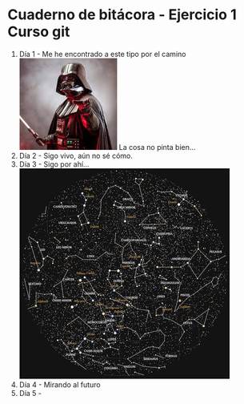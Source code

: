 # **Cuaderno de bitácora** - Ejercicio 1 Curso git
1. Día 1 - Me he encontrado a este tipo por el camino ![alt text](Darth_Vader.jpg) La cosa no pinta bien...
2. Día 2 - Sigo vivo, aún no sé cómo.
3. Día 3 - Sigo por ahí... ![alt text](mapa.png)
4. Día 4 - Mirando al futuro
5. Día 5 -
